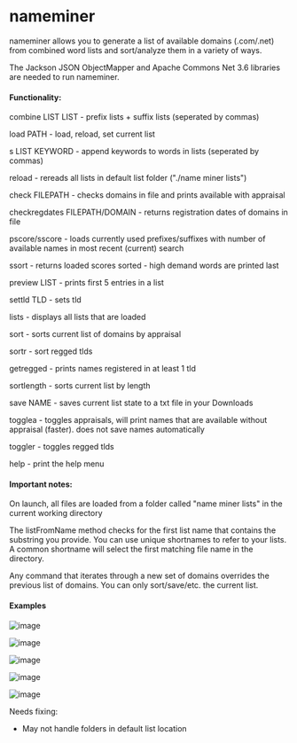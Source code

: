 # nameminer
nameminer allows you to generate a list of available domains (.com/.net) from combined word lists and sort/analyze them in a variety of ways.

The Jackson JSON ObjectMapper and Apache Commons Net 3.6 libraries are needed to run nameminer.

#### Functionality:

combine LIST LIST - prefix lists + suffix lists (seperated by commas)

load PATH - load, reload, set current list

s LIST KEYWORD - append keywords to words in lists (seperated by commas)

reload - rereads all lists in default list folder ("./name miner lists")

check FILEPATH - checks domains in file and prints available with appraisal

checkregdates FILEPATH/DOMAIN - returns registration dates of domains in file

pscore/sscore - loads currently used prefixes/suffixes with number of available names in most recent (current) search

ssort - returns loaded scores sorted - high demand words are printed last

preview LIST - prints first 5 entries in a list

settld TLD - sets tld

lists - displays all lists that are loaded

sort - sorts current list of domains by appraisal

sortr - sort regged tlds

getregged - prints names registered in at least 1 tld

sortlength - sorts current list by length

save NAME - saves current list state to a txt file in your Downloads

togglea - toggles appraisals, will print names that are available without appraisal (faster). does not save names automatically

toggler - toggles regged tlds

help - print the help menu

#### Important notes:

On launch, all files are loaded from a folder called "name miner lists" in the current working directory

The listFromName method checks for the first list name that contains the substring you provide. You can use unique shortnames to refer to your lists. A common shortname will select the first matching file name in the directory.

Any command that iterates through a new set of domains overrides the previous list of domains. You can only sort/save/etc. the current list.

#### Examples
![image](https://user-images.githubusercontent.com/52234395/216752372-2abd4a92-17bf-4726-9c96-a6f3523ad54a.png)

![image](https://user-images.githubusercontent.com/52234395/216752383-81fb9de6-c41d-4ec1-919d-b22405ee29e2.png)

![image](https://user-images.githubusercontent.com/52234395/216752389-78117ef3-3b32-42c7-871c-b35afe2d8e7c.png)

![image](https://user-images.githubusercontent.com/52234395/216752405-7dbd95a1-a3af-44b6-9784-9175f9a35e79.png)

![image](https://user-images.githubusercontent.com/52234395/216752427-bd1f1009-a699-40fa-a733-515523c535df.png)


Needs fixing:

- May not handle folders in default list location

